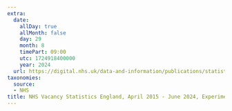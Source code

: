 ```yaml
---
extra:
  date:
    allDay: true
    allMonth: false
    day: 29
    month: 8
    timePart: 09:00
    utc: 1724918400000
    year: 2024
  url: https://digital.nhs.uk/data-and-information/publications/statistical/nhs-vacancies-survey/april-2015---june-2024-experimental-statistics
taxonomies:
  source:
  - NHS
title: NHS Vacancy Statistics England, April 2015 - June 2024, Experimental Statistics
---
```

